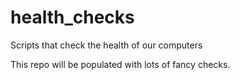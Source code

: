 # health_checks
Scripts that check the health of our computers

This repo will be populated with lots of fancy checks.
